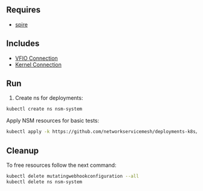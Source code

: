 ## Requires

- [spire](../spire)

## Includes

- [VFIO Connection](../use-cases/Vfio2Noop)
- [Kernel Connection](../use-cases/SriovKernel2Noop)

## Run

1. Create ns for deployments:
```bash
kubectl create ns nsm-system
```

Apply NSM resources for basic tests:
```bash
kubectl apply -k https://github.com/networkservicemesh/deployments-k8s/examples/sriov?ref=cbc587796ce45b6274451af25e60ff0a7ac28445
```

## Cleanup

To free resources follow the next command:
```bash
kubectl delete mutatingwebhookconfiguration --all
kubectl delete ns nsm-system
```
